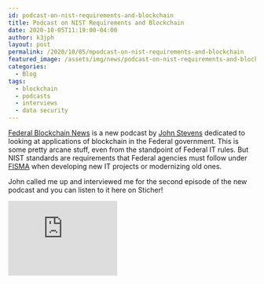 ```yaml
---
id: podcast-on-nist-requirements-and-blockchain
title: Podcast on NIST Requirements and Blockchain
date: 2020-10-05T11:19:00-04:00
author: k3jph
layout: post
permalink: /2020/10/05/mpodcast-on-nist-requirements-and-blockchain
featured_image: /assets/img/news/podcast-on-nist-requirements-and-blockchain.jpg
categories:
  - Blog
tags:
  - blockchain
  - podcasts
  - interviews
  - data security
---
```


[Federal Blockchain News](https://www.federalblockchainnews.com/)
is a new podcast by [John
Stevens](https://www.linkedin.com/in/johnbstevens/) dedicated to
looking at applications of blockchain in the Federal government.
This is some pretty arcane stuff, even from the standpoint of Federal
IT rules.  But NIST standards are requirements that Federal agencies
must follow under
[FISMA](https://www.cisa.gov/federal-information-security-modernization-act)
when developing new IT projects or modernizing old ones.

John called me up and interviewed me for the second episode of the
new podcast and you can listen to it here on Sticher!

<iframe style="border: solid 1px #dedede;"
src="https://app.stitcher.com/splayer/f/576186/78321677" width="220"
height="150" frameborder="0" scrolling="no"></iframe>
